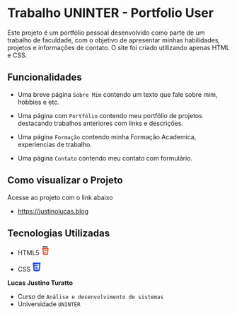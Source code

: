 # Trabalho UNINTER - Portfolio User

Este projeto é um portfólio pessoal desenvolvido como parte de um trabalho de faculdade, com o objetivo de apresentar minhas habilidades, projetos e informações de contato. O site foi criado utilizando apenas HTML e CSS.

## Funcionalidades

- Uma breve página `Sobre Mim` contendo um texto que fale sobre mim, hobbies e etc.

- Uma página com  `Portfólio` contendo meu portfólio de projetos destacando trabalhos anteriores com links e descrições.

- Uma página `Formação` contendo minha Formação Academica, experiencias de trabalho.

- Uma página `Contato` contendo meu contato com formulário.

## Como visualizar o Projeto

Acesse ao projeto com o link abaixo

- https://justinolucas.blog


## Tecnologias Utilizadas

- HTML5 <img src="html5.svg" alt="HTML5" width="20" height="20">

- CSS <img src="css3.svg" alt="CSS3" width="20" height="20">

**Lucas Justino Turatto**
- Curso de `Análise e desenvolvimento de sistemas`
- Universidade `UNINTER`
